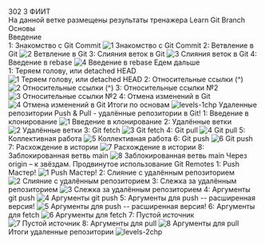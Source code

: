 302 3 ФИИТ  
На данной ветке размещены результаты тренажера Learn Git Branch  
Основы  
Введение  
1: Знакомство с Git Commit
![1 Знакомство с Git Commit](https://github.com/ANYAHIMURA/web2023susu302/assets/150538771/245c4d20-7eb1-442f-8f62-686d52d23371)
2: Ветвление в Git
![2 Ветвление в Git](https://github.com/ANYAHIMURA/web2023susu302/assets/150538771/ca7f2f06-8f71-4a26-abbe-62510254303e)
3: Слияния веток в Git
![3 Слияния веток в Git](https://github.com/ANYAHIMURA/web2023susu302/assets/150538771/72bba18d-8afd-44e5-8ec6-9c3924189aef)
4: Введение в rebase
![4 Введение в rebase](https://github.com/ANYAHIMURA/web2023susu302/assets/150538771/f4612a38-9f54-42b4-a5be-2a1dc4815ae6)
Едем дальше  
1: Теряем голову, или detached HEAD
![1 Теряем голову, или detached HEAD](https://github.com/ANYAHIMURA/web2023susu302/assets/150538771/5276f8a5-3396-4b54-be67-ae26990db0a1)
2: Относительные ссылки (^)
![2 Относительные ссылки (^)](https://github.com/ANYAHIMURA/web2023susu302/assets/150538771/3201d977-1ecd-480b-86c9-aab99c4a3eb0)
3: Относительные ссылки №2
![3 Относительные ссылки №2](https://github.com/ANYAHIMURA/web2023susu302/assets/150538771/58d04c16-f96c-491e-bb27-1ed251a0f8de)
4: Отмена изменений в Git
![4 Отмена изменений в Git](https://github.com/ANYAHIMURA/web2023susu302/assets/150538771/3c40ac99-a441-43d8-b290-bcd298c5f09b)
Итоги по основам
![levels-1chp](https://github.com/ANYAHIMURA/web2023susu302/assets/150538771/18aa3b43-d42a-4686-9687-4046f1c96a23)
Удаленные репозитории
Push & Pull - удалённые репозитории в Git!
1: Введение в клонирование
![1 Введение в клонирование](https://github.com/ANYAHIMURA/web2023susu302/assets/150538771/04a10c88-ac2a-49d8-aa77-9774ba81d0c2)
2: Удалённые ветки
![2 Удалённые ветки](https://github.com/ANYAHIMURA/web2023susu302/assets/150538771/3daab571-352a-4df4-8561-7475561d1f45)
3: Git fetch
![3 Git fetch](https://github.com/ANYAHIMURA/web2023susu302/assets/150538771/15fb5164-dc5c-4a7b-8a0f-bc70cc9b1a11)
4: Git pull
![4 Git pull](https://github.com/ANYAHIMURA/web2023susu302/assets/150538771/5d53dd07-c5e4-4de1-abc7-0dcfec857c2d)
5: Коллективная работа
![5 Коллективная работа](https://github.com/ANYAHIMURA/web2023susu302/assets/150538771/546f9003-43cf-497c-a3a7-18fa6a381dd3)
6: Git push
![6  Git push](https://github.com/ANYAHIMURA/web2023susu302/assets/150538771/2da9510b-28d1-4935-a2a6-ce124173d30e)
7: Расхождение в истории
![7 Расхождение в истории](https://github.com/ANYAHIMURA/web2023susu302/assets/150538771/2f5fef83-e23f-404b-9835-e43fc246f5fc)
8: Заблокированная ветвь main
![8 Заблокированная ветвь main](https://github.com/ANYAHIMURA/web2023susu302/assets/150538771/cec2e1dc-7b0c-49e7-9009-b26241a1d9e9)
Через origin – к звёздам. Продвинутое использование Git Remotes
1: Push Мастер!
![1 Push Мастер!](https://github.com/ANYAHIMURA/web2023susu302/assets/150538771/a7bfef8a-e56e-4e39-aa49-3e59fdfdda4e)
2: Слияние с удалённым репозиторием
![2 Слияние с удалённым репозиторием](https://github.com/ANYAHIMURA/web2023susu302/assets/150538771/d5ed7e46-d776-47e2-8ae7-386851edf64a)
3: Слежка за удалённым репозиторием
![3 Слежка за удалённым репозиторием](https://github.com/ANYAHIMURA/web2023susu302/assets/150538771/44ef2ca3-d8e7-4e1d-ba38-e1f2db23a7f0)
4: Аргументы git push
![4 Аргументы git push](https://github.com/ANYAHIMURA/web2023susu302/assets/150538771/9c48cf07-9f97-4843-9483-58dd91aaa90b)
5: Аргументы для push -- расширенная версия!
![5 Аргументы для push -- расширенная версия!](https://github.com/ANYAHIMURA/web2023susu302/assets/150538771/2bf25af1-d613-420d-a6f2-f053c7a1f755)
6: Аргументы для fetch
![6 Аргументы для fetch](https://github.com/ANYAHIMURA/web2023susu302/assets/150538771/b2ed54ab-0e7a-435d-ac98-f9f1d812b35f)
7: Пустой источник
![7 Пустой источник](https://github.com/ANYAHIMURA/web2023susu302/assets/150538771/d546d525-0a74-4040-86f3-a9032e8a655e)
8: Аргументы для pull
![8 Аргументы для pull](https://github.com/ANYAHIMURA/web2023susu302/assets/150538771/3ebbfd5d-27cd-45eb-972e-0c6343151c59)
Итоги удаленные репозитории
![levels-2chp](https://github.com/ANYAHIMURA/web2023susu302/assets/150538771/6c65bc1c-ecf0-415f-92fd-ad396de1cc5e)
